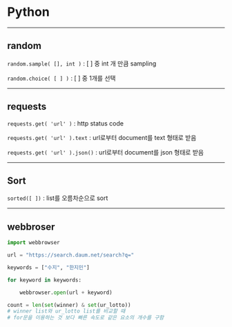 # Python

---

## random

`random.sample( [], int )` : [ ] 중 int 개 만큼 sampling

`random.choice( [ ] )` : [ ] 중 1개를 선택

---

## requests

`requests.get( 'url' )` : http status code

`requests.get( 'url' ).text` : url로부터 document를 text 형태로 받음

`requests.get( 'url' ).json()` : url로부터 document를 json 형태로 받음

---

## Sort

`sorted([ ])` : list를 오름차순으로 sort

---

## webbroser

```python
import webbrowser

url = "https://search.daum.net/search?q="

keywords = ["수지", "한지민"]

for keyword in keywords:

    webbrowser.open(url + keyword)
```





```python
count = len(set(winner) & set(ur_lotto))
# winner list와 ur_lotto list를 비교할 때
# for문을 이용하는 것 보다 빠른 속도로 같은 요소의 개수를 구함
```